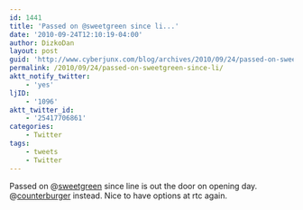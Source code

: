 ```yaml
---
id: 1441
title: 'Passed on @sweetgreen since li...'
date: '2010-09-24T12:10:19-04:00'
author: DizkoDan
layout: post
guid: 'http://www.cyberjunx.com/blog/archives/2010/09/24/passed-on-sweetgreen-since-li/'
permalink: /2010/09/24/passed-on-sweetgreen-since-li/
aktt_notify_twitter:
    - 'yes'
ljID:
    - '1096'
aktt_twitter_id:
    - '25417706861'
categories:
    - Twitter
tags:
    - tweets
    - Twitter
---
```


Passed on @[sweetgreen](http://twitter.com/sweetgreen) since line is out the door on opening day. @[counterburger](http://twitter.com/counterburger) instead. Nice to have options at rtc again.